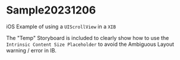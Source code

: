 # Sample20231206

iOS Example of using a `UIScrollView` in a `XIB`

The "Temp" Storyboard is included to clearly show how to use the `Intrinsic Content Size Placeholder` to avoid the Ambiguous Layout warning / error in IB.
